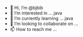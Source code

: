 - 👋 Hi, I’m @bjbib
- 👀 I’m interested in ... java
- 🌱 I’m currently learning ... java
- 💞️ I’m looking to collaborate on ...
- 📫 How to reach me ...

<!---
bjbib/bjbib is a ✨ special ✨ repository because its `README.md` (this file) appears on your GitHub profile.
You can click the Preview link to take a look at your changes.
--->
